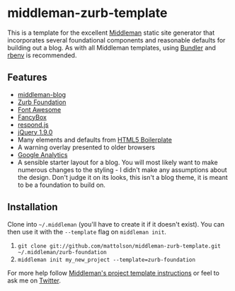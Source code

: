 # middleman-zurb-template

This is a template for the excellent [Middleman](http://middlemanapp.com/) static site generator that incorporates several foundational components and reasonable defaults for building out a blog. As with all Middleman templates, using [Bundler](http://gembundler.com/) and [rbenv](https://github.com/sstephenson/rbenv/) is recommended.

## Features

* [middleman-blog](https://github.com/middleman/middleman-blog)
* [Zurb Foundation](http://foundation.zurb.com/)
* [Font Awesome](http://fortawesome.github.com/Font-Awesome)
* [FancyBox](http://fancybox.net/)
* [respond.js](https://github.com/scottjehl/Respond)
* [jQuery 1.9.0](http://jquery.com/)
* Many elements and defaults from [HTML5 Boilerplate](http://html5boilerplate.com/)
* A warning overlay presented to older browsers
* [Google Analytics](http://www.google.com/analytics/)
* A sensible starter layout for a blog. You will most likely want to make numerous changes to the styling - I didn't make any assumptions about the design. Don't judge it on its looks, this isn't a blog theme, it is meant to be a foundation to build on.

## Installation

Clone into `~/.middleman` (you'll have to create it if it doesn't exist). You can then use it with the `--template` flag on `middleman init`.

1. `git clone git://github.com/mattolson/middleman-zurb-template.git ~/.middleman/zurb-foundation`
2. `middleman init my_new_project --template=zurb-foundation`

For more help follow [Middleman's project template instructions](http://middlemanapp.com/getting-started/welcome/) or feel to ask me on [Twitter](http://twitter.com/ahbiscuits).

